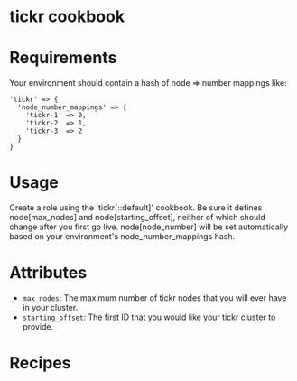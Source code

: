 # tickr cookbook

# Requirements

Your environment should contain a hash of node => number mappings like:

    'tickr' => {
      'node_number_mappings' => {
        'tickr-1' => 0,
        'tickr-2' => 1,
        'tickr-3' => 2
      }
    }

# Usage

Create a role using the 'tickr[::default]' cookbook. Be sure it defines
node[max_nodes] and node[starting_offset], neither of which should change
after you first go live. node[node_number] will be set automatically based on
your environment's node_number_mappings hash.

# Attributes

* `max_nodes`: The maximum number of tickr nodes that you will ever have in your
cluster.
* `starting_offset`: The first ID that you would like your tickr cluster to
provide.

# Recipes
